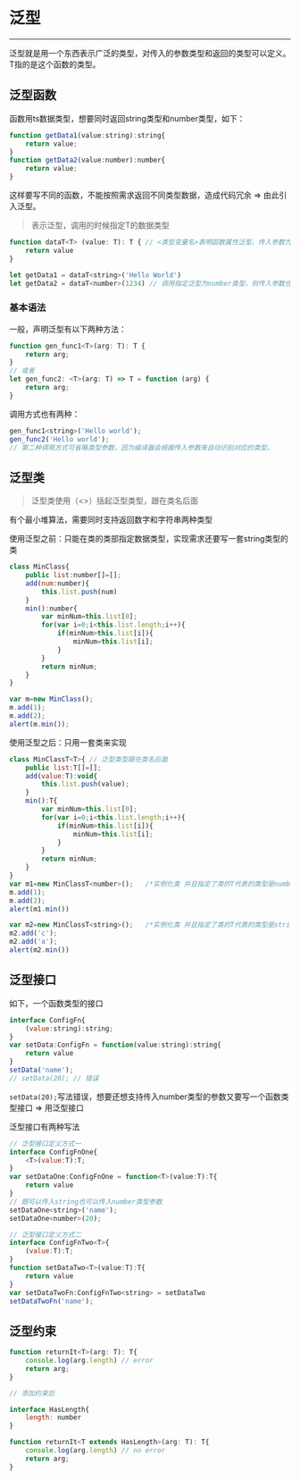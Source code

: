 # 泛型

---

泛型就是用一个东西表示广泛的类型，对传入的参数类型和返回的类型可以定义。T指的是这个函数的类型。

## 泛型函数

函数用ts数据类型，想要同时返回string类型和number类型，如下：

```js
function getData1(value:string):string{
    return value;
}
function getData2(value:number):number{
    return value;
}
```

这样要写不同的函数，不能按照需求返回不同类型数据，造成代码冗余 => 由此引入泛型。

> 表示泛型，调用的时候指定T的数据类型

```js
function dataT<T> (value: T): T { // <类型变量名>表明函数属性泛型，传入参数为T，返回值为T
    return value
}

let getData1 = dataT<string>('Hello World')
let getData2 = dataT<number>(1234) // 调用指定泛型为number类型，则传入参数也必须为number类型

```

### 基本语法

一般，声明泛型有以下两种方法：

```js
function gen_func1<T>(arg: T): T {
    return arg;
}
// 或者
let gen_func2: <T>(arg: T) => T = function (arg) {
    return arg;
}
```

调用方式也有两种：

```js
gen_func1<string>('Hello world');
gen_func2('Hello world'); 
// 第二种调用方式可省略类型参数，因为编译器会根据传入参数来自动识别对应的类型。
```

## 泛型类

> 泛型类使用（<>）括起泛型类型，跟在类名后面

有个最小堆算法，需要同时支持返回数字和字符串两种类型

使用泛型之前：只能在类的类部指定数据类型，实现需求还要写一套string类型的类

```js
class MinClass{
    public list:number[]=[];
    add(num:number){
        this.list.push(num)
    }
    min():number{
        var minNum=this.list[0];
        for(var i=0;i<this.list.length;i++){
            if(minNum>this.list[i]){
                minNum=this.list[i];
            }
        }
        return minNum;
    }
}

var m=new MinClass();
m.add(1);
m.add(2);
alert(m.min());
```

使用泛型之后：只用一套类来实现

```js
class MinClassT<T>{ // 泛型类型跟在类名后面
    public list:T[]=[];
    add(value:T):void{
        this.list.push(value);
    }
    min():T{        
        var minNum=this.list[0];
        for(var i=0;i<this.list.length;i++){
            if(minNum>this.list[i]){
                minNum=this.list[i];
            }
        }
        return minNum;
    }
}
var m1=new MinClassT<number>();   /*实例化类 并且指定了类的T代表的类型是number*/
m.add(1);
m.add(2);
alert(m1.min())

var m2=new MinClassT<string>();   /*实例化类 并且指定了类的T代表的类型是string*/
m2.add('c');
m2.add('a');
alert(m2.min())
```

## 泛型接口

如下，一个函数类型的接口

```js
interface ConfigFn{
    (value:string):string;
}
var setData:ConfigFn = function(value:string):string{
    return value
}
setData('name');
// setData(20); // 错误
```

`setData(20);`写法错误，想要还想支持传入number类型的参数又要写一个函数类型接口 => 用泛型接口

泛型接口有两种写法

```js
// 泛型接口定义方式一
interface ConfigFnOne{
    <T>(value:T):T;
}
var setDataOne:ConfigFnOne = function<T>(value:T):T{
    return value
}
// 既可以传入string也可以传入number类型参数
setDataOne<string>('name');
setDataOne<number>(20);

// 泛型接口定义方式二
interface ConfigFnTwo<T>{
    (value:T):T;
}
function setDataTwo<T>(value:T):T{
    return value
}
var setDataTwoFn:ConfigFnTwo<string> = setDataTwo
setDataTwoFn('name');
```


## 泛型约束

```js
function returnIt<T>(arg: T): T{
    console.log(arg.length) // error
    return arg;
}

// 添加约束后

interface HasLength{
    length: number
}

function returnIt<T extends HasLength>(arg: T): T{
    console.log(arg.length) // no error
    return arg;
}
```